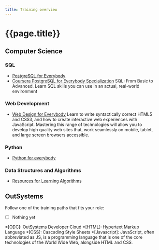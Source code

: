 ```yaml
---
title: Training overview
---
```

# {{page.title}}

## Computer Science

### SQL

* [PostgreSQL for Everybody](https://pg4e.com)
* [Coursera PostgreSQL for Everybody Specialization](https://www.coursera.org/specializations/postgresql-for-everybody) SQL: From Basic to Advanced. Learn SQL skills you can use in an actual, real-world environment

### Web Development

* [Web Design for Everybody](https://www.wd4e.com/) Learn to write syntactically correct HTML5 and CSS3, and how to create interactive web experiences with JavaScript. Mastering this range of technologies will allow you to develop high quality web sites that, work seamlessly on mobile, tablet, and large screen browsers accessible.

### Python

* [Python for everybody](https://py4e.com)

### Data Structures and Algorithms

* [Resources for Learning Algorithms](https://www.freecodecamp.org/news/learn-data-structures-and-algorithms/#resourcesforlearningalgorithms)

## OutSystems

Follow one of the training paths that fits your role:

* [ ] Nothing yet

*[ODC]: OutSystems Developer Cloud
*[HTML]: Hypertext Markup Language
*[CSS]: Cascading Style Sheets
*[Javascript]: JavaScript, often abbreviated as JS, is a programming language that is one of the core technologies of the World Wide Web, alongside HTML and CSS.
